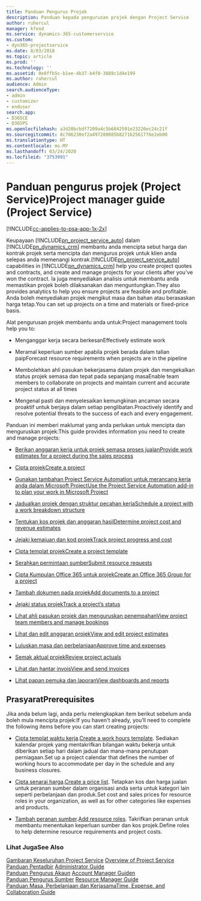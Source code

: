 ```yaml
---
title: Panduan Pengurus Projek
description: Panduan kepada pengurusan projek dengan Project Service
author: ruhercul
manager: kfend
ms.service: dynamics-365-customerservice
ms.custom:
- dyn365-projectservice
ms.date: 8/03/2018
ms.topic: article
ms.prod: ''
ms.technology: ''
ms.assetid: 0e8ffb5c-b1ee-4b37-b4f0-3888c1d4e199
ms.author: ruhercul
audience: Admin
search.audienceType:
- admin
- customizer
- enduser
search.app:
- D365CE
- D365PS
ms.openlocfilehash: a3d28bcbdf7209a4c5b6042591e23220ec24c21f
ms.sourcegitcommit: 8c786230ef2a497280885b827162561776e2eb00
ms.translationtype: HT
ms.contentlocale: ms-MY
ms.lasthandoff: 03/24/2020
ms.locfileid: "3753991"
---
```

# <a name="project-manager-guide-project-service"></a><span data-ttu-id="fb8f0-103">Panduan pengurus projek (Project Service)</span><span class="sxs-lookup"><span data-stu-id="fb8f0-103">Project manager guide (Project Service)</span></span>

[!INCLUDE[cc-applies-to-psa-app-1x-2x](../includes/cc-applies-to-psa-app-1x-2x.md)]

<span data-ttu-id="fb8f0-104">Keupayaan [!INCLUDE[pn_project_service_auto](../includes/pn-project-service-auto.md)] dalam [!INCLUDE[pn_dynamics_crm](../includes/pn-dynamics-crm.md)] membantu anda mencipta sebut harga dan kontrak projek serta mencipta dan mengurus projek untuk klien anda selepas anda memenangi kontrak.</span><span class="sxs-lookup"><span data-stu-id="fb8f0-104">[!INCLUDE[pn_project_service_auto](../includes/pn-project-service-auto.md)] capabilities in [!INCLUDE[pn_dynamics_crm](../includes/pn-dynamics-crm.md)] help you create project quotes and contracts, and create and manage projects for your clients after you’ve won the contract.</span></span> <span data-ttu-id="fb8f0-105">Ia juga menyediakan analisis untuk membantu anda memastikan projek boleh dilaksanakan dan menguntungkan.</span><span class="sxs-lookup"><span data-stu-id="fb8f0-105">They also provides analytics to help you ensure projects are feasible and profitable.</span></span> <span data-ttu-id="fb8f0-106">Anda boleh menyediakan projek mengikut masa dan bahan atau berasaskan harga tetap.</span><span class="sxs-lookup"><span data-stu-id="fb8f0-106">You can set up projects on a time and materials or fixed-price basis.</span></span>  
  
 <span data-ttu-id="fb8f0-107">Alat pengurusan projek membantu anda untuk:</span><span class="sxs-lookup"><span data-stu-id="fb8f0-107">Project management tools help you to:</span></span>  
  
-   <span data-ttu-id="fb8f0-108">Menganggar kerja secara berkesan</span><span class="sxs-lookup"><span data-stu-id="fb8f0-108">Effectively estimate work</span></span>  
  
-   <span data-ttu-id="fb8f0-109">Meramal keperluan sumber apabila projek berada dalam talian paip</span><span class="sxs-lookup"><span data-stu-id="fb8f0-109">Forecast resource requirements when projects are in the pipeline</span></span>  
  
-   <span data-ttu-id="fb8f0-110">Membolehkan ahli pasukan bekerjasama dalam projek dan mengekalkan status projek semasa dan tepat pada sepanjang masa</span><span class="sxs-lookup"><span data-stu-id="fb8f0-110">Enable team members to collaborate on projects and maintain current and accurate project status at all times</span></span>  
  
-   <span data-ttu-id="fb8f0-111">Mengenal pasti dan menyelesaikan kemungkinan ancaman secara proaktif untuk berjaya dalam setiap penglibatan.</span><span class="sxs-lookup"><span data-stu-id="fb8f0-111">Proactively identify and resolve potential threats to the success of each and every engagement.</span></span>  
  
<span data-ttu-id="fb8f0-112">Panduan ini memberi maklumat yang anda perlukan untuk mencipta dan menguruskan projek:</span><span class="sxs-lookup"><span data-stu-id="fb8f0-112">This guide provides information you need to create and manage projects:</span></span>  
  
-   [<span data-ttu-id="fb8f0-113">Berikan anggaran kerja untuk projek semasa proses jualan</span><span class="sxs-lookup"><span data-stu-id="fb8f0-113">Provide work estimates for a project during the sales process</span></span>](../project-service/provide-estimates-project-during-sales-process.md)  
  
-   [<span data-ttu-id="fb8f0-114">Cipta projek</span><span class="sxs-lookup"><span data-stu-id="fb8f0-114">Create a project</span></span>](../project-service/create-project.md)  
  
-   [<span data-ttu-id="fb8f0-115">Gunakan tambahan Project Service Automation untuk merancang kerja anda dalam Microsoft Project</span><span class="sxs-lookup"><span data-stu-id="fb8f0-115">Use the Project Service Automation add-in to plan your work in Microsoft Project</span></span>](../project-service/add-plan-work-microsoft-project.md)  
  
-   [<span data-ttu-id="fb8f0-116">Jadualkan projek dengan struktur pecahan kerja</span><span class="sxs-lookup"><span data-stu-id="fb8f0-116">Schedule a project with a work breakdown structure</span></span>](../project-service/schedule-project-work-breakdown-structure.md)  
  
-   [<span data-ttu-id="fb8f0-117">Tentukan kos projek dan anggaran hasil</span><span class="sxs-lookup"><span data-stu-id="fb8f0-117">Determine project cost and revenue estimates</span></span>](../project-service/determine-project-cost-revenue-estimates.md)  
  
-   [<span data-ttu-id="fb8f0-118">Jejaki kemajuan dan kod projek</span><span class="sxs-lookup"><span data-stu-id="fb8f0-118">Track project progress and cost</span></span>](../project-service/track-project-progress-cost.md)  
  
-   [<span data-ttu-id="fb8f0-119">Cipta templat projek</span><span class="sxs-lookup"><span data-stu-id="fb8f0-119">Create a project template</span></span>](../project-service/create-project-template.md)  
  
-   [<span data-ttu-id="fb8f0-120">Serahkan permintaan sumber</span><span class="sxs-lookup"><span data-stu-id="fb8f0-120">Submit resource requests</span></span>](../project-service/submit-resource-requests.md)  
  
-   [<span data-ttu-id="fb8f0-121">Cipta Kumpulan Office 365 untuk projek</span><span class="sxs-lookup"><span data-stu-id="fb8f0-121">Create an Office 365 Group for a project</span></span>](../project-service/create-office-365-group-project.md)  
  
-   [<span data-ttu-id="fb8f0-122">Tambah dokumen pada projek</span><span class="sxs-lookup"><span data-stu-id="fb8f0-122">Add documents to a project</span></span>](../project-service/add-documents-project.md)  
  
-   [<span data-ttu-id="fb8f0-123">Jejaki status projek</span><span class="sxs-lookup"><span data-stu-id="fb8f0-123">Track a project’s status</span></span>](../project-service/track-project-status.md)  
  
-   [<span data-ttu-id="fb8f0-124">Lihat ahli pasukan projek dan menguruskan penempahan</span><span class="sxs-lookup"><span data-stu-id="fb8f0-124">View project team members and manage bookings</span></span>](../project-service/view-project-team-members-manage-bookings.md)  
  
-   [<span data-ttu-id="fb8f0-125">Lihat dan edit anggaran projek</span><span class="sxs-lookup"><span data-stu-id="fb8f0-125">View and edit project estimates</span></span>](../project-service/view-edit-project-estimates.md)  
  
-   [<span data-ttu-id="fb8f0-126">Luluskan masa dan perbelanjaan</span><span class="sxs-lookup"><span data-stu-id="fb8f0-126">Approve time and expenses</span></span>](../project-service/approve-time-expenses.md)  
  
-   [<span data-ttu-id="fb8f0-127">Semak aktual projek</span><span class="sxs-lookup"><span data-stu-id="fb8f0-127">Review project actuals</span></span>](../project-service/review-project-actuals.md)  
  
-   [<span data-ttu-id="fb8f0-128">Lihat dan hantar invois</span><span class="sxs-lookup"><span data-stu-id="fb8f0-128">View and send invoices</span></span>](../project-service/view-send-invoices.md)  
  
-   [<span data-ttu-id="fb8f0-129">Lihat papan pemuka dan laporan</span><span class="sxs-lookup"><span data-stu-id="fb8f0-129">View dashboards and reports</span></span>](../project-service/view-dashboards-reports.md)  
  
## <a name="prerequisites"></a><span data-ttu-id="fb8f0-130">Prasyarat</span><span class="sxs-lookup"><span data-stu-id="fb8f0-130">Prerequisites</span></span>  
 <span data-ttu-id="fb8f0-131">Jika anda belum lagi, anda perlu melengkapkan item berikut sebelum anda boleh mula mencipta projek:</span><span class="sxs-lookup"><span data-stu-id="fb8f0-131">If you haven't already, you’ll need to complete the following items before you can start creating projects:</span></span>  
  
-   <span data-ttu-id="fb8f0-132">[Cipta templat waktu kerja](../project-service/create-work-hours-template.md).</span><span class="sxs-lookup"><span data-stu-id="fb8f0-132">[Create a work hours template](../project-service/create-work-hours-template.md).</span></span> <span data-ttu-id="fb8f0-133">Sediakan kalendar projek yang mentakrifkan bilangan waktu bekerja untuk diberikan setiap hari dalam jadual dan mana-mana penutupan perniagaan.</span><span class="sxs-lookup"><span data-stu-id="fb8f0-133">Set up a project calendar that defines the number of working hours to accommodate per day in the schedule and any business closures.</span></span>  
  
-   <span data-ttu-id="fb8f0-134">[Cipta senarai harga](../project-service/create-price-list.md).</span><span class="sxs-lookup"><span data-stu-id="fb8f0-134">[Create a price list](../project-service/create-price-list.md).</span></span> <span data-ttu-id="fb8f0-135">Tetapkan kos dan harga jualan untuk peranan sumber dalam organisasi anda serta untuk kategori lain seperti perbelanjaan dan produk.</span><span class="sxs-lookup"><span data-stu-id="fb8f0-135">Set cost and sales prices for resource roles in your organization, as well as for other categories like expenses and products.</span></span>  
  
-   <span data-ttu-id="fb8f0-136">[Tambah peranan sumber](../project-service/add-resource-roles.md).</span><span class="sxs-lookup"><span data-stu-id="fb8f0-136">[Add resource roles](../project-service/add-resource-roles.md).</span></span> <span data-ttu-id="fb8f0-137">Takrifkan peranan untuk membantu menentukan keperluan sumber dan kos projek.</span><span class="sxs-lookup"><span data-stu-id="fb8f0-137">Define roles to help determine resource requirements and project costs.</span></span>  
  
### <a name="see-also"></a><span data-ttu-id="fb8f0-138">Lihat Juga</span><span class="sxs-lookup"><span data-stu-id="fb8f0-138">See Also</span></span>  
 <span data-ttu-id="fb8f0-139">[Gambaran Keseluruhan Project Service](../project-service/overview.md) </span><span class="sxs-lookup"><span data-stu-id="fb8f0-139">[Overview of Project Service](../project-service/overview.md) </span></span>  
 <span data-ttu-id="fb8f0-140">[Panduan Pentadbir](../project-service/admin-guide.md) </span><span class="sxs-lookup"><span data-stu-id="fb8f0-140">[Administrator Guide](../project-service/admin-guide.md) </span></span>  
 <span data-ttu-id="fb8f0-141">[Panduan Pengurus Akaun](../project-service/account-manager-guide.md) </span><span class="sxs-lookup"><span data-stu-id="fb8f0-141">[Account Manager Guiden](../project-service/account-manager-guide.md) </span></span>  
 <span data-ttu-id="fb8f0-142">[Panduan Pengurus Sumber](../project-service/resource-manager-guide.md) </span><span class="sxs-lookup"><span data-stu-id="fb8f0-142">[Resource Manager Guide](../project-service/resource-manager-guide.md) </span></span>  
 [<span data-ttu-id="fb8f0-143">Panduan Masa, Perbelanjaan dan Kerjasama</span><span class="sxs-lookup"><span data-stu-id="fb8f0-143">Time, Expense, and Collaboration Guide</span></span>](../project-service/time-expense-collaboration-guide.md)

